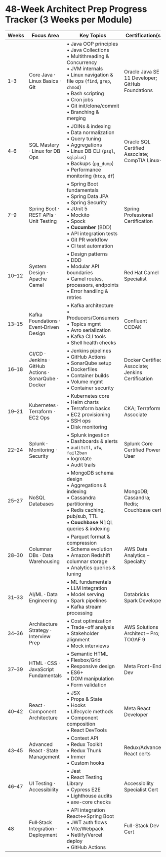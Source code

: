 # 48‑Week Architect Prep Progress Tracker (3 Weeks per Module)

| Weeks  | Focus Area | Key Topics | Certification(s) | Status |
|--------|------------|------------|------------------|--------|
| 1–3 | Core Java · Linux Basics · Git | • Java OOP principles<br>• Java Collections<br>• Multithreading & Concurrency<br>• JVM internals<br>• Linux navigation & file ops (`find`, `grep`, `chmod`)<br>• Bash scripting<br>• Cron jobs<br>• Git init/clone/commit<br>• Branching & merging | Oracle Java SE 11 Developer; GitHub Foundations | ☐ |
| 4–6 | SQL Mastery · Linux for DB Ops | • JOINs & indexing<br>• Data normalization<br>• Query tuning<br>• Aggregations<br>• Linux DB CLI (`psql`, `sqlplus`)<br>• Backups (`pg_dump`)<br>• Performance monitoring (`htop`, `df`) | Oracle SQL Certified Associate; CompTIA Linux+ | ☐ |
| 7–9 | Spring Boot · REST APIs · Unit Testing | • Spring Boot fundamentals<br>• Spring Data JPA<br>• Spring Security<br>• JUnit 5<br>• Mockito<br>• Spock<br>• **Cucumber** (BDD)<br>• API integration tests<br>• Git PR workflow<br>• CI test automation | Spring Professional Certification | ☐ |
| 10–12 | System Design · Apache Camel | • Design patterns<br>• DDD<br>• Modular API boundaries<br>• Camel routes, processors, endpoints<br>• Error handling & retries | Red Hat Camel Specialist | ☐ |
| 13–15 | Kafka Foundations · Event‑Driven Design | • Kafka architecture<br>• Producers/Consumers<br>• Topics mgmt<br>• Avro serialization<br>• Kafka CLI tools<br>• Shell health checks | Confluent CCDAK | ☐ |
| 16–18 | CI/CD · Jenkins · GitHub Actions · SonarQube · Docker | • Jenkins pipelines<br>• GitHub Actions<br>• SonarQube setup<br>• Dockerfiles<br>• Container builds<br>• Volume mgmt<br>• Container security | Docker Certified Associate; Jenkins Certification | ☐ |
| 19–21 | Kubernetes · Terraform · EC2 Ops | • Kubernetes core<br>• Helm charts<br>• Terraform basics<br>• EC2 provisioning<br>• SSH ops<br>• Disk monitoring | CKA; Terraform Associate | ☐ |
| 22–24 | Splunk · Monitoring · Security | • Splunk ingestion<br>• Dashboards & alerts<br>• `auditctl`, `ufw`, `fail2ban`<br>• logrotate<br>• Audit trails | Splunk Core Certified Power User | ☐ |
| 25–27 | NoSQL Databases | • MongoDB schema design<br>• Aggregations & indexing<br>• Cassandra partitioning<br>• Redis caching, pub/sub, TTL<br>• **Couchbase** N1QL queries & indexing | MongoDB; Cassandra; Redis; Couchbase certs | ☐ |
| 28–30 | Columnar DBs · Data Warehousing | • Parquet format & compression<br>• Schema evolution<br>• Amazon Redshift columnar storage<br>• Analytics queries & tuning | AWS Data Analytics – Specialty | ☐ |
| 31–33 | AI/ML · Data Engineering | • ML fundamentals<br>• LLM integration<br>• Model serving<br>• Spark pipelines<br>• Kafka stream processing | Databricks Spark Developer | ☐ |
| 34–36 | Architecture Strategy · Interview Prep | • Cost optimization<br>• Trade-off analysis<br>• Stakeholder alignment<br>• Mock interviews | AWS Solutions Architect – Pro; TOGAF 9 | ☐ |
| 37–39 | HTML · CSS · JavaScript Fundamentals | • Semantic HTML<br>• Flexbox/Grid<br>• Responsive design<br>• ES6+<br>• DOM manipulation<br>• Form validation | Meta Front-End Dev | ☐ |
| 40–42 | React · Component Architecture | • JSX<br>• Props & State<br>• Hooks<br>• Lifecycle methods<br>• Component composition<br>• React DevTools | Meta React Developer | ☐ |
| 43–45 | Advanced React · State Management | • Context API<br>• Redux Toolkit<br>• Redux Thunk<br>• Immer<br>• Custom hooks | Redux/Advanced React certs | ☐ |
| 46–47 | UI Testing · Accessibility | • Jest<br>• React Testing Library<br>• Cypress E2E<br>• Lighthouse audits<br>• axe-core checks | Accessibility Specialist Cert | ☐ |
| 48 | Full‑Stack Integration · Deployment | • API integration React↔Spring Boot<br>• JWT auth flows<br>• Vite/Webpack<br>• Netlify/Vercel deploy<br>• GitHub Actions | Full-Stack Dev Cert | ☐ |
